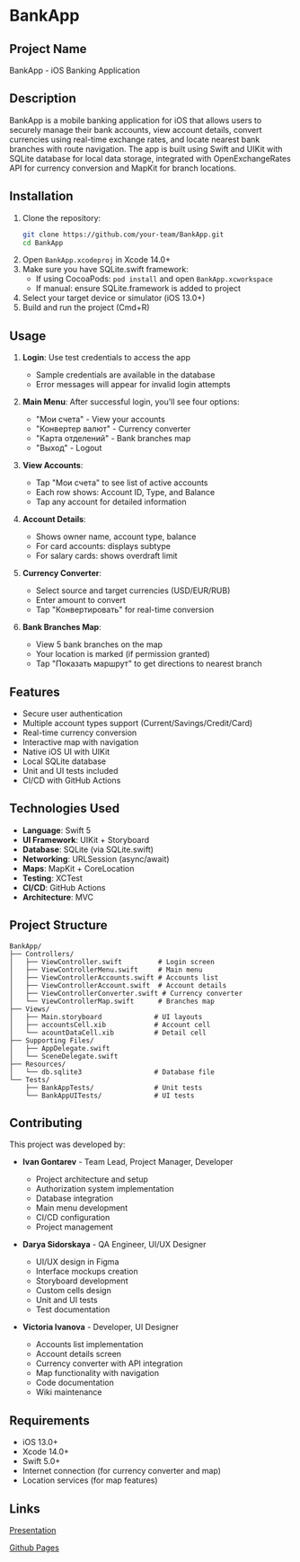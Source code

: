 
# BankApp

## Project Name
BankApp - iOS Banking Application

## Description
BankApp is a mobile banking application for iOS that allows users to securely manage their bank accounts, view account details, convert currencies using real-time exchange rates, and locate nearest bank branches with route navigation. The app is built using Swift and UIKit with SQLite database for local data storage, integrated with OpenExchangeRates API for currency conversion and MapKit for branch locations.

## Installation
1. Clone the repository:
   ```bash
   git clone https://github.com/your-team/BankApp.git
   cd BankApp
   ```
2. Open `BankApp.xcodeproj` in Xcode 14.0+
3. Make sure you have SQLite.swift framework:
   - If using CocoaPods: `pod install` and open `BankApp.xcworkspace`
   - If manual: ensure SQLite.framework is added to project
4. Select your target device or simulator (iOS 13.0+)
5. Build and run the project (Cmd+R)

## Usage
1. **Login**: Use test credentials to access the app
   - Sample credentials are available in the database
   - Error messages will appear for invalid login attempts

2. **Main Menu**: After successful login, you'll see four options:
   - "Мои счета" - View your accounts
   - "Конвертер валют" - Currency converter
   - "Карта отделений" - Bank branches map
   - "Выход" - Logout

3. **View Accounts**: 
   - Tap "Мои счета" to see list of active accounts
   - Each row shows: Account ID, Type, and Balance
   - Tap any account for detailed information

4. **Account Details**:
   - Shows owner name, account type, balance
   - For card accounts: displays subtype
   - For salary cards: shows overdraft limit

5. **Currency Converter**:
   - Select source and target currencies (USD/EUR/RUB)
   - Enter amount to convert
   - Tap "Конвертировать" for real-time conversion

6. **Bank Branches Map**:
   - View 5 bank branches on the map
   - Your location is marked (if permission granted)
   - Tap "Показать маршрут" to get directions to nearest branch

## Features
- Secure user authentication
- Multiple account types support (Current/Savings/Credit/Card)
- Real-time currency conversion
- Interactive map with navigation
- Native iOS UI with UIKit
- Local SQLite database
- Unit and UI tests included
- CI/CD with GitHub Actions

## Technologies Used
- **Language**: Swift 5
- **UI Framework**: UIKit + Storyboard
- **Database**: SQLite (via SQLite.swift)
- **Networking**: URLSession (async/await)
- **Maps**: MapKit + CoreLocation
- **Testing**: XCTest
- **CI/CD**: GitHub Actions
- **Architecture**: MVC

## Project Structure
```
BankApp/
├── Controllers/
│   ├── ViewController.swift         # Login screen
│   ├── ViewControllerMenu.swift     # Main menu
│   ├── ViewControllerAccounts.swift # Accounts list
│   ├── ViewControllerAccount.swift  # Account details
│   ├── ViewControllerConverter.swift # Currency converter
│   └── ViewControllerMap.swift      # Branches map
├── Views/
│   ├── Main.storyboard             # UI layouts
│   ├── accountsCell.xib            # Account cell
│   └── acountDataCell.xib          # Detail cell
├── Supporting Files/
│   ├── AppDelegate.swift
│   └── SceneDelegate.swift
├── Resources/
│   └── db.sqlite3                  # Database file
└── Tests/
    ├── BankAppTests/               # Unit tests
    └── BankAppUITests/             # UI tests
```

## Contributing
This project was developed by:

- **Ivan Gontarev** - Team Lead, Project Manager, Developer
  - Project architecture and setup
  - Authorization system implementation
  - Database integration
  - Main menu development
  - CI/CD configuration
  - Project management

- **Darya Sidorskaya** - QA Engineer, UI/UX Designer
  - UI/UX design in Figma
  - Interface mockups creation
  - Storyboard development
  - Custom cells design
  - Unit and UI tests
  - Test documentation

- **Victoria Ivanova** - Developer, UI Designer
  - Accounts list implementation
  - Account details screen
  - Currency converter with API integration
  - Map functionality with navigation
  - Code documentation
  - Wiki maintenance

## Requirements
- iOS 13.0+
- Xcode 14.0+
- Swift 5.0+
- Internet connection (for currency converter and map)
- Location services (for map features)

## Links

[Presentation](https://www.canva.com/design/DAGockVJ6sA/2DS3SasGmCrS06E08X4fTA/edit?utm_content=DAGockVJ6sA&utm_campaign=designshare&utm_medium=link2&utm_source=sharebutton)

[Github Pages ](https://fpmi-tp2025.github.io/tpmp-gr9a-lab9-sh/)
